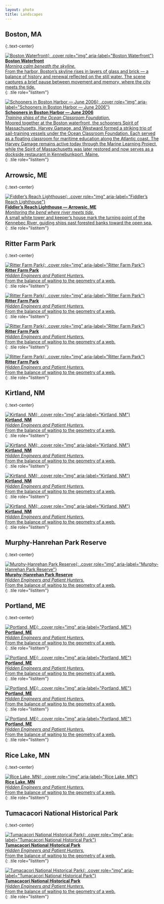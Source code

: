 ```yaml
---
layout: photo
title: Landscapes
---
```


## Boston, MA
{:.text-center}

<div class="grid" role="list">

[![Boston Waterfront](/gallery/landscapes/assets/boston-ma/IMG_0001.jpg){: .cover role="img" aria-label="Boston Waterfront"}  
**Boston Waterfront**  
_Morning calm beneath the skyline._  
From the harbor, Boston’s skyline rises in layers of glass and brick — a balance of history and renewal reflected on the still water. The scene captures a brief pause between movement and memory, where the city meets the tide.  
](/gallery/landscapes/boston-ma/){: .tile role="listitem"}

[![Schooners in Boston Harbor — June 2006](/gallery/landscapes/assets/boston-ma/IMG_0019.jpg){: .cover role="img" aria-label="Schooners in Boston Harbor — June 2006"}  
**Schooners in Boston Harbor — June 2006**  
_Training ships of the Ocean Classroom Foundation._  
Moored together at the Boston waterfront, the schooners Spirit of Massachusetts, Harvey Gamage, and Westward formed a striking trio of sail-training vessels under the Ocean Classroom Foundation. Each served as a floating classroom for maritime education along the Atlantic coast.
The Harvey Gamage remains active today through the Marine Learning Project, while the Spirit of Massachusetts was later restored and now serves as a dockside restaurant in Kennebunkport, Maine.  
](/gallery/landscapes/boston-ma/){: .tile role="listitem"}

</div>

## Arrowsic, ME
{:.text-center}

<div class="grid" role="list">

[![Fiddler’s Reach Lighthouse](/gallery/landscapes/assets/brunswick-me/D79A3578.jpg){: .cover role="img" aria-label="Fiddler’s Reach Lighthouse"}  
**Fiddler’s Reach Lighthouse — Arrowsic, ME**  
_Monitoring the bend where river meets tide._  
A small white tower and keeper’s house mark the turning point of the Kennebec River, guiding ships past forested banks toward the open sea.  
](/gallery/landscapes/brunswick-me/){: .tile role="listitem"}

</div>

## Ritter Farm Park
{:.text-center}

<div class="grid" role="list">

[![Ritter Farm Park](/gallery/landscapes/assets/ritter-farm-park/E21A6528.jpg){: .cover role="img" aria-label="Ritter Farm Park"}  
**Ritter Farm Park**  
_Hidden Engineers and Patient Hunters._  
From the balance of waiting to the geometry of a web.  
](/gallery/landscapes/ritter-farm-park/){: .tile role="listitem"}

[![Ritter Farm Park](/gallery/landscapes/assets/ritter-farm-park/E21A6521.jpg){: .cover role="img" aria-label="Ritter Farm Park"}  
**Ritter Farm Park**  
_Hidden Engineers and Patient Hunters._  
From the balance of waiting to the geometry of a web.  
](/gallery/landscapes/ritter-farm-park/){: .tile role="listitem"}

</div>

<div class="grid" role="list">

[![Ritter Farm Park](/gallery/landscapes/assets/ritter-farm-park/E21A4658.jpg){: .cover role="img" aria-label="Ritter Farm Park"}  
**Ritter Farm Park**  
_Hidden Engineers and Patient Hunters._  
From the balance of waiting to the geometry of a web.  
](/gallery/landscapes/ritter-farm-park/){: .tile role="listitem"}

[![Ritter Farm Park](/gallery/landscapes/assets/ritter-farm-park/E21A4656.jpg){: .cover role="img" aria-label="Ritter Farm Park"}  
**Ritter Farm Park**  
_Hidden Engineers and Patient Hunters._  
From the balance of waiting to the geometry of a web.  
](/gallery/landscapes/ritter-farm-park/){: .tile role="listitem"}

</div>

## Kirtland, NM
{:.text-center}

<div class="grid" role="list">

[![Kirtland, NM](/gallery/landscapes/assets/kirtland-nm/E21A4582.jpg){: .cover role="img" aria-label="Kirtland, NM"}  
**Kirtland, NM**  
_Hidden Engineers and Patient Hunters._  
From the balance of waiting to the geometry of a web.  
](/gallery/landscapes/kirtland-nm/){: .tile role="listitem"}

[![Kirtland, NM](/gallery/landscapes/assets/kirtland-nm/E21A4594.jpg){: .cover role="img" aria-label="Kirtland, NM"}  
**Kirtland, NM**  
_Hidden Engineers and Patient Hunters._  
From the balance of waiting to the geometry of a web.  
](/gallery/landscapes/kirtland-nm/){: .tile role="listitem"}

[![Kirtland, NM](/gallery/landscapes/assets/kirtland-nm/E21A4599.jpg){: .cover role="img" aria-label="Kirtland, NM"}  
**Kirtland, NM**  
_Hidden Engineers and Patient Hunters._  
From the balance of waiting to the geometry of a web.  
](/gallery/landscapes/kirtland-nm/){: .tile role="listitem"}

[![Kirtland, NM](/gallery/landscapes/assets/kirtland-nm/IMG_0047.jpg){: .cover role="img" aria-label="Kirtland, NM"}  
**Kirtland, NM**  
_Hidden Engineers and Patient Hunters._  
From the balance of waiting to the geometry of a web.  
](/gallery/landscapes/kirtland-nm/){: .tile role="listitem"}

</div>

## Murphy-Hanrehan Park Reserve
{:.text-center}

<div class="grid" role="list">

[![Murphy-Hanrehan Park Reserve](/gallery/landscapes/assets/murphy-hanrehan-mn/E21A5937.jpg){: .cover role="img" aria-label="Murphy-Hanrehan Park Reserve"}  
**Murphy-Hanrehan Park Reserve**  
_Hidden Engineers and Patient Hunters._  
From the balance of waiting to the geometry of a web.  
](/gallery/landscapes/murphy-hanrehan-mn/){: .tile role="listitem"}

</div>

## Portland, ME
{:.text-center}

<div class="grid" role="list">

[![Portland, ME](/gallery/landscapes/assets/portland-me/D79A3541.jpg){: .cover role="img" aria-label="Portland, ME"}  
**Portland, ME**  
_Hidden Engineers and Patient Hunters._  
From the balance of waiting to the geometry of a web.  
](/gallery/landscapes/portland-me/){: .tile role="listitem"}

[![Portland, ME](/gallery/landscapes/assets/portland-me/D79A3547.jpg){: .cover role="img" aria-label="Portland, ME"}  
**Portland, ME**  
_Hidden Engineers and Patient Hunters._  
From the balance of waiting to the geometry of a web.  
](/gallery/landscapes/portland-me/){: .tile role="listitem"}

[![Portland, ME](/gallery/landscapes/assets/portland-me/D79A3653.jpg){: .cover role="img" aria-label="Portland, ME"}  
**Portland, ME**  
_Hidden Engineers and Patient Hunters._  
From the balance of waiting to the geometry of a web.  
](/gallery/landscapes/portland-me/){: .tile role="listitem"}

[![Portland, ME](/gallery/landscapes/assets/portland-me/D79A3661.jpg){: .cover role="img" aria-label="Portland, ME"}  
**Portland, ME**  
_Hidden Engineers and Patient Hunters._  
From the balance of waiting to the geometry of a web.  
](/gallery/landscapes/portland-me/){: .tile role="listitem"}

</div>

## Rice Lake, MN
{:.text-center}

<div class="grid" role="list">

[![Rice Lake, MN](/gallery/landscapes/assets/rice-lake-mn/E21A5775-2-1.jpg){: .cover role="img" aria-label="Rice Lake, MN"}  
**Rice Lake, MN**  
_Hidden Engineers and Patient Hunters._  
From the balance of waiting to the geometry of a web.  
](/gallery/landscapes/rice-lake-mn/){: .tile role="listitem"}

</div>

## Tumacacori National Historical Park
{:.text-center}

<div class="grid" role="list">

[![Tumacacori National Historical Park](/gallery/landscapes/assets/tumacacori-az/IMG_0139.jpg){: .cover role="img" aria-label="Tumacacori National Historical Park"}  
**Tumacacori National Historical Park**  
_Hidden Engineers and Patient Hunters._  
From the balance of waiting to the geometry of a web.  
](/gallery/landscapes/tumacacori-az/){: .tile role="listitem"}

[![Tumacacori National Historical Park](/gallery/landscapes/assets/tumacacori-az/IMG_0160.jpg){: .cover role="img" aria-label="Tumacacori National Historical Park"}  
**Tumacacori National Historical Park**  
_Hidden Engineers and Patient Hunters._  
From the balance of waiting to the geometry of a web.  
](/gallery/landscapes/tumacacori-az/){: .tile role="listitem"}

</div>
